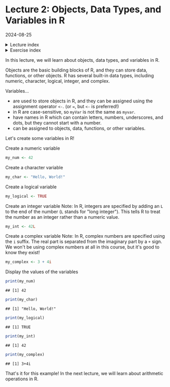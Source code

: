 # Lecture 2: Objects, Data Types, and Variables in R
2024-08-25

<!--html_preserve--><details>
  <summary>Lecture index</summary>

- [Lecture 1: Introduction to R](/lectures/lecture_01/lecture_01.md)
- [Lecture 2: Objects, Data Types, and Variables in R](/lectures/lecture_02/lecture_02.md)
- [Lecture 3: Arithmetic Operations in R](/lectures/lecture_03/lecture_03.md)
- [Lecture 4: Comparison and Logical Operators in R](/lectures/lecture_04/lecture_04.md)
- [Lecture 5: Vectors in R](/lectures/lecture_05/lecture_05.md)
- [Lecture 6: List in R](/lectures/lecture_06/lecture_06.md)
- [Lecture 7: Matrices in R](/lectures/lecture_07/lecture_07.md)
- [Lecture 8: Data Frames in R](/lectures/lecture_08/lecture_08.md)
- [Lecture 9: Functions in R](/lectures/lecture_09/lecture_09.md)
- [Lecture 10: Indexing using Logical Vectors in R](/lectures/lecture_10/lecture_10.md)
- [Lecture 11: Factors in R](/lectures/lecture_11/lecture_11.md)
- [Lecture 12: Control Structures in R](/lectures/lecture_12/lecture_12.md)
- [Lecture 13: A real-world example of using R for data analysis](/lectures/lecture_13/lecture_13.md)

</details><!--/html_preserve--><!--html_preserve--><details>
  <summary>Exercise index</summary>

  - [Exercise 1: Introduction to R](/exercises/exercise_01/exercise_01.md)
  - [Exercise 1 Solutions: Introduction to R](/exercises/exercise_01/exercise_01_solutions.md)
  - [Exercise 2: Objects, Data Types, and Variables in R](/exercises/exercise_02/exercise_02.md)
  - [Exercise 2 Solutions: Objects, Data Types, and Variables in R](/exercises/exercise_02/exercise_02_solutions.md)
  - [Exercise 3: Arithmetic Operations in R](/exercises/exercise_03/exercise_03.md)
  - [Exercise 3 Solutions: Arithmetic Operations in R](/exercises/exercise_03/exercise_03_solutions.md)
  - [Exercise 4: Comparison and Logical Operators in R](/exercises/exercise_04/exercise_04.md)
  - [Exercise 4 Solutions: Comparison and Logical Operators in R](/exercises/exercise_04/exercise_04_solutions.md)
  - [Exercise 5: Vectors in R](/exercises/exercise_05/exercise_05.md)
  - [Exercise 5 Solutions: Vectors in R](/exercises/exercise_05/exercise_05_solutions.md)
  - [Exercise 6: List in R](/exercises/exercise_06/exercise_06.md)
  - [Exercise 6 Solutions: List in R](/exercises/exercise_06/exercise_06_solutions.md)
  - [Exercise 7: Matrices in R](/exercises/exercise_07/exercise_07.md)
  - [Exercise 7 Solutions: Matrices in R](/exercises/exercise_07/exercise_07_solutions.md)
  - [Exercise 8: Data Frames in R](/exercises/exercise_08/exercise_08.md)
  - [Exercise 8 Solutions: Data Frames in R](/exercises/exercise_08/exercise_08_solutions.md)
  - [Exercise 9: Functions in R](/exercises/exercise_09/exercise_09.md)
  - [Exercise 9 Solutions: Functions in R](/exercises/exercise_09/exercise_09_solutions.md)
  - [Exercise 10: Indexing using Logical Vectors in R](/exercises/exercise_10/exercise_10.md)
  - [Exercise 10 Solutions: Indexing using Logical Vectors in R](/exercises/exercise_10/exercise_10_solutions.md)
  - [Exercise 11: Factors in R](/exercises/exercise_11/exercise_11.md)
  - [Exercise 11 Solutions: Factors in R](/exercises/exercise_11/exercise_11_solutions.md)
  - [Exercise 12: Control Structures in R](/exercises/exercise_12/exercise_12.md)
  - [Exercise 12 Solutions: Control Structures in R](/exercises/exercise_12/exercise_12_solutions.md)
  - [Exercise 13: A real-world example of using R for data analysis](/exercises/exercise_13/exercise_13.md)
  - [Exercise 13 Solutions: A real-world example of using R for data
  analysis](/exercises/exercise_13/exercise_13_solutions.md)

</details><!--/html_preserve-->


In this lecture, we will learn about objects, data types, and variables in R.

Objects are the basic building blocks of R, and they can store data,
functions, or other objects. R has several built-in data types, including
numeric, character, logical, integer, and complex.

Variables...

- are used to store objects in R, and they can be assigned using the
  assignment operator `<-`. (or `=`, but `<-` is preferred!)
- in R are case-sensitive, so `myVar` is not the same as `myvar`.
- have names in R which can contain letters, numbers, underscores, and dots,
  but they cannot start with a number.
- can be assigned to objects, data, functions, or other variables.

Let's create some variables in R!

Create a numeric variable


``` r
my_num <- 42
```

Create a character variable


``` r
my_char <- "Hello, World!"
```

Create a logical variable


``` r
my_logical <- TRUE
```

Create an integer variable Note: In R, integers are specified by adding an
`L` to the end of the number (`L` stands for "long integer"). This tells R to
treat the number as an integer rather than a numeric value.


``` r
my_int <- 42L
```

Create a complex variable Note: In R, complex numbers are specified using the
`i` suffix. The real part is separated from the imaginary part by a `+` sign.
We won't be using complex numbers at all in this course, but it's good to
know they exist!


``` r
my_complex <- 3 + 4i
```

Display the values of the variables


``` r
print(my_num)
```

```
## [1] 42
```

``` r
print(my_char)
```

```
## [1] "Hello, World!"
```

``` r
print(my_logical)
```

```
## [1] TRUE
```

``` r
print(my_int)
```

```
## [1] 42
```

``` r
print(my_complex)
```

```
## [1] 3+4i
```

That's it for this example! In the next lecture, we will learn about
arithmetic operations in R.
